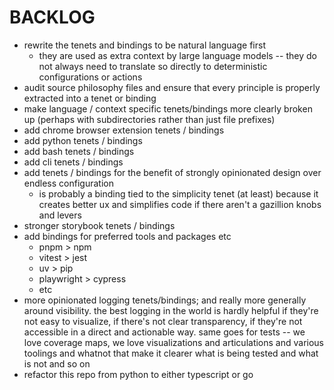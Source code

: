 # BACKLOG

- rewrite the tenets and bindings to be natural language first
  - they are used as extra context by large language models -- they do not always need
    to translate so directly to deterministic configurations or actions
- audit source philosophy files and ensure that every principle is properly extracted
  into a tenet or binding
- make language / context specific tenets/bindings more clearly broken up (perhaps with
  subdirectories rather than just file prefixes)
- add chrome browser extension tenets / bindings
- add python tenets / bindings
- add bash tenets / bindings
- add cli tenets / bindings
- add tenets / bindings for the benefit of strongly opinionated design over endless
  configuration
  - is probably a binding tied to the simplicity tenet (at least) because it creates
    better ux and simplifies code if there aren't a gazillion knobs and levers
- stronger storybook tenets / bindings
- add bindings for preferred tools and packages etc
  - pnpm > npm
  - vitest > jest
  - uv > pip
  - playwright > cypress
  - etc
- more opinionated logging tenets/bindings; and really more generally around visibility.
  the best logging in the world is hardly helpful if they're not easy to visualize, if
  there's not clear transparency, if they're not accessible in a direct and actionable
  way. same goes for tests -- we love coverage maps, we love visualizations and
  articulations and various toolings and whatnot that make it clearer what is being
  tested and what is not and so on
- refactor this repo from python to either typescript or go
